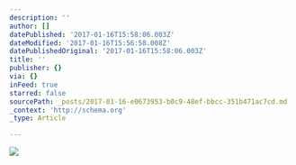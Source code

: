 ```yaml
---
description: ''
author: []
datePublished: '2017-01-16T15:58:06.003Z'
dateModified: '2017-01-16T15:56:58.008Z'
datePublishedOriginal: '2017-01-16T15:58:06.003Z'
title: ''
publisher: {}
via: {}
inFeed: true
starred: false
sourcePath: _posts/2017-01-16-e0673953-b0c9-48ef-bbcc-351b471ac7cd.md
_context: 'http://schema.org'
_type: Article

---
```

![](https://the-grid-user-content.s3-us-west-2.amazonaws.com/13cc620d-0d0d-479c-bbe8-48e53cdd2b33.jpg)
